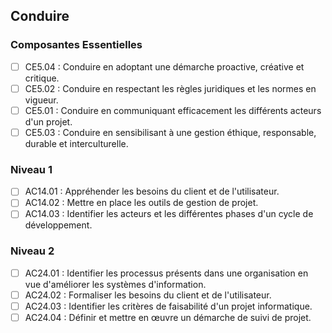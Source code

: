 ## Conduire

### Composantes Essentielles

- [ ] CE5.04 : Conduire en adoptant une démarche proactive, créative et critique.
- [ ] CE5.02 : Conduire en respectant les règles juridiques et les normes en vigueur.
- [ ] CE5.01 : Conduire en communiquant efficacement les différents acteurs d'un projet.
- [ ] CE5.03 : Conduire en sensibilisant à une gestion éthique, responsable, durable et interculturelle.

### Niveau 1

- [ ] AC14.01 : Appréhender les besoins du client et de l'utilisateur.
- [ ] AC14.02 : Mettre en place les outils de gestion de projet.
- [ ] AC14.03 : Identifier les acteurs et les différentes phases d'un cycle de développement.

### Niveau 2

- [ ] AC24.01 : Identifier les processus présents dans une organisation en vue d'améliorer les systèmes d'information.
- [ ] AC24.02 : Formaliser les besoins du client et de l'utilisateur.
- [ ] AC24.03 : Identifier les critères de faisabilité d'un projet informatique.
- [ ] AC24.04 : Définir et mettre en œuvre un démarche de suivi de projet.

